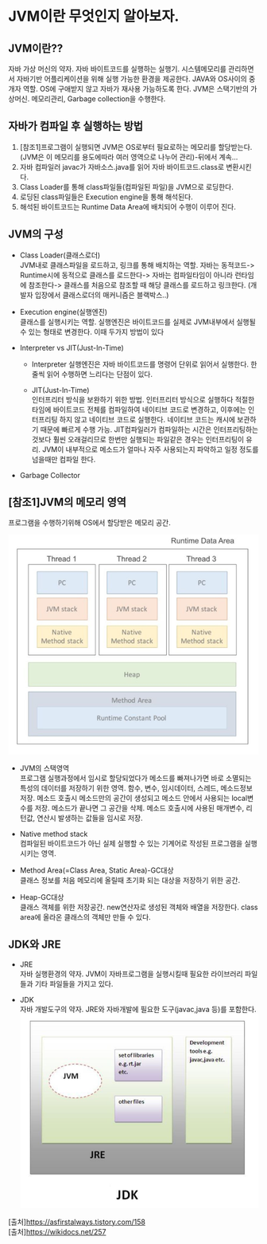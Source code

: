 # JVM이란 무엇인지 알아보자.
## JVM이란??  
자바 가상 머신의 약자. 자바 바이트코드를 실행하는 실행기. 
시스템메모리를 관리하면서 자바기반 어플리케이션을 위해 실행 가능한 환경을 제공한다.
JAVA와 OS사이의 중개자 역할. OS에 구애받지 않고 자바가 재사용 가능하도록 한다.
JVM은 스택기반의 가상머신.
메모리관리, Garbage collection을 수행한다.
	
## 자바가 컴파일 후 실행하는 방법
1. [참조1]프로그램이 실행되면 JVM은 OS로부터 필요로하는 메모리를 할당받는다.(JVM은 이 메모리를 용도에따라 여러 영역으로 나누어 관리)-뒤에서 계속...
2. 자바 컴파일러 javac가 자바소스.java를 읽어 자바 바이트코드.class로 변환시킨다.
3. Class Loader를 통해 class파일들(컴파일된 파일)을 JVM으로 로딩한다.
4. 로딩된 class파일들은 Execution engine을 통해 해석된다.
5. 해석된 바이트코드는 Runtime Data Area에 배치되어 수행이 이루어 진다.
	
## JVM의 구성
* Class Loader(클래스로더)  
JVM내로 클래스파일을 로드하고, 링크를 통해 배치하는 역할. 
자바는 동적코드-> Runtime시에 동적으로 클래스를 로드한다-> 자바는 컴파일타임이 아니라 런타임에 참조한다-> 클래스를 처음으로 참조할 때 해당 클래스를 로드하고 링크한다.
(개발자 입장에서 클래스로더의 매커니즘은 블랙박스..)
		
* Execution engine(실행엔진)  
클래스를 실행시키는 역할. 실행엔진은 바이트코드를 실제로 JVM내부에서 실행될 수 있는 형태로 변경한다. 이때 두가지 방법이 있다
		
* Interpreter vs JIT(Just-In-Time)   
	* Interpreter
	실행엔진은 자바 바이트코드를 명령어 단위로 읽어서 실행한다. 한줄씩 읽어 수행하면 느리다는 단점이 있다.
				
	* JIT(Just-In-Time)  
	인터프리터 방식을 보완하기 위한 방법. 인터프리터 방식으로 실행하다 적절한 타임에 바이트코드 전체를 컴파일하여 네이티브 코드로 변경하고, 이후에는 인터프리팅 하지 않고 네이티브 코드로 실행한다.
	네이티브 코드는 캐시에 보관하기 때문에 빠르게 수행 가능. JIT컴파일러가 컴파일하는 시간은 인터프리팅하는 것보다 훨씬 오래걸리므로 한번만 실행되는 파일같은 경우는 인터프리팅이 유리. 
	JVM이 내부적으로 메소드가 얼마나 자주 사용되는지 파악하고 일정 정도를 넘을때만 컴파일 한다.
		
* Garbage Collector  

## [참조1]JVM의 메모리 영역  
프로그램을 수행하기위해 OS에서 할당받은 메모리 공간.
		
![img](https://github.com/eunchae0280/StudyWithMe/blob/eunch/doc/JVMmemory.JPG)
	
* JVM의 스택영역  
프로그램 실행과정에서 임시로 할당되었다가 메소드를 빠져나가면 바로 소멸되는 특성의 데이터를 저장하기 위한 영역. 함수, 변수, 임시데이터, 스레드, 메소드정보 저장.
메소드 호출시 메소드만의 공간이 생성되고 메소드 안에서 사용되는 local변수를 저장. 메소드가 끝나면 그 공간을 삭제. 
메소드 호출시에 사용된 매개변수, 리턴값, 연산시 발생하는 값들을 임시로 저장.
		
* Native method stack  
컴파일된 바이트코드가 아닌 실제 실행할 수 있는 기계어로 작성된 프로그램을 실행시키는 영역.
		
* Method Area(=Class Area, Static Area)-GC대상  
	클래스 정보를 처음 메모리에 올릴때 초기화 되는 대상을 저장하기 위한 공간. 
		
* Heap-GC대상  
	클래스 객체를 위한 저장공간. new연산자로 생성된 객체와 배열을 저장한다. class area에 올라온 클래스의 객체만 만들 수 있다. 
	
## JDK와 JRE
* JRE  
자바 실행환경의 약자. JVM이 자바프로그램을 실행시킬때 필요한 라이브러리 파일들과 기타 파일들을 가지고 있다.   

* JDK  
자바 개발도구의 약자. JRE와 자바개발에 필요한 도구(javac,java 등)를 포함한다.    
![img](https://github.com/eunchae0280/StudyWithMe/blob/eunch/doc/jdk.JPG)
	
[출처]https://asfirstalways.tistory.com/158  
[출처]https://wikidocs.net/257